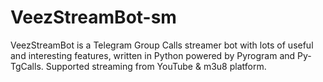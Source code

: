 # VeezStreamBot-sm
VeezStreamBot is a Telegram Group Calls streamer bot with lots of useful and interesting features, written in Python powered by Pyrogram and Py-TgCalls. Supported streaming from YouTube &amp; m3u8 platform.

